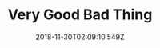 ---
title: Very Good Bad Thing
artist: Mother Mother
date: 2018-11-30T02:09:10.549Z
cover: /upload/tumblr_odnacvmu5u1vfaqyoo1_1280.jpg
styles:
  - Indie Rock
links:
  spotify: https://open.spotify.com/album/5YywOUCkZuTWzEThxrDEIu?si=iSkCX3uFS32PNU4zLSks4g
  youtube: https://music.youtube.com/watch?v=gsYDpUetROE
  applemusic: https://itunes.apple.com/us/album/very-good-bad-thing/974696853?uo=4
  soundcloud: ""
  bandcamp: ""
  googleplay: https://play.google.com/music/m/Birncqul2tdcpfhnschjzo3w3f4?signup_if_needed=1
  deezer: https://www.deezer.com/album/8965799
---